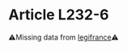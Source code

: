 # Article L232-6

⚠️Missing data from [legifrance](https://www.legifrance.gouv.fr/codes/article_lc/LEGIARTI000006228910)⚠️